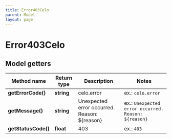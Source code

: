 ```yaml
---
title: Error403Celo
parent: Model
layout: page
---
```


# Error403Celo

## Model getters

Method name | Return type | Description | Notes
------------ | ------------- | ------------- | -------------
**getErrorCode()** | **string** | celo.error | ex.: `celo.error`
**getMessage()** | **string** | Unexpected error occurred. Reason: ${reason} | ex.: `Unexpected error occurred. Reason: ${reason}`
**getStatusCode()** | **float** | 403 | ex.: `403`

